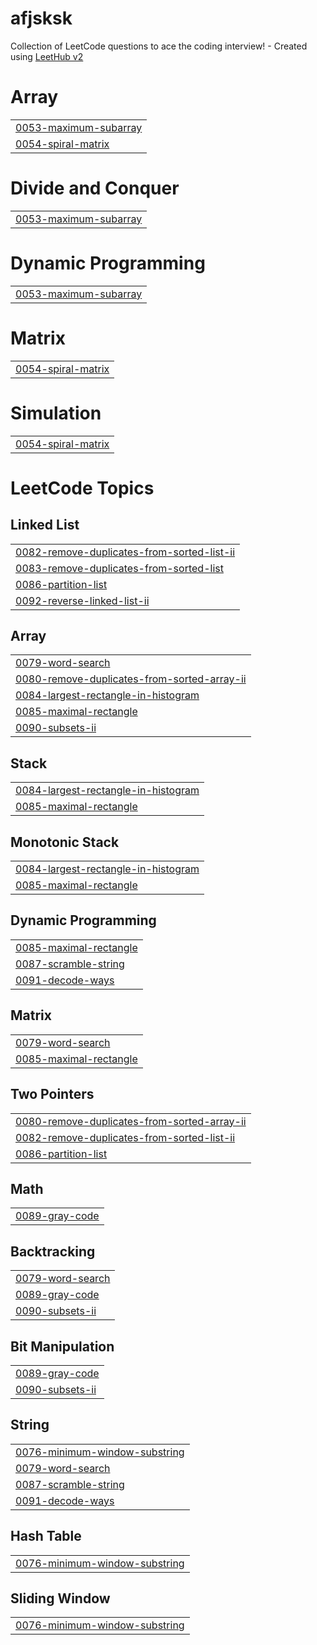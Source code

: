 # afjsksk
Collection of LeetCode questions to ace the coding interview! - Created using [LeetHub v2](https://github.com/arunbhardwaj/LeetHub-2.0)


# Array
|  |
| ------- |
| [0053-maximum-subarray](https://github.com/octavvia/afjsksk/tree/master/0053-maximum-subarray) |
| [0054-spiral-matrix](https://github.com/octavvia/afjsksk/tree/master/0054-spiral-matrix) |
# Divide and Conquer
|  |
| ------- |
| [0053-maximum-subarray](https://github.com/octavvia/afjsksk/tree/master/0053-maximum-subarray) |
# Dynamic Programming
|  |
| ------- |
| [0053-maximum-subarray](https://github.com/octavvia/afjsksk/tree/master/0053-maximum-subarray) |
# Matrix
|  |
| ------- |
| [0054-spiral-matrix](https://github.com/octavvia/afjsksk/tree/master/0054-spiral-matrix) |
# Simulation
|  |
| ------- |
| [0054-spiral-matrix](https://github.com/octavvia/afjsksk/tree/master/0054-spiral-matrix) |
<!---LeetCode Topics Start-->
# LeetCode Topics
## Linked List
|  |
| ------- |
| [0082-remove-duplicates-from-sorted-list-ii](https://github.com/octavvia/afjsksk/tree/master/0082-remove-duplicates-from-sorted-list-ii) |
| [0083-remove-duplicates-from-sorted-list](https://github.com/octavvia/afjsksk/tree/master/0083-remove-duplicates-from-sorted-list) |
| [0086-partition-list](https://github.com/octavvia/afjsksk/tree/master/0086-partition-list) |
| [0092-reverse-linked-list-ii](https://github.com/octavvia/afjsksk/tree/master/0092-reverse-linked-list-ii) |
## Array
|  |
| ------- |
| [0079-word-search](https://github.com/octavvia/afjsksk/tree/master/0079-word-search) |
| [0080-remove-duplicates-from-sorted-array-ii](https://github.com/octavvia/afjsksk/tree/master/0080-remove-duplicates-from-sorted-array-ii) |
| [0084-largest-rectangle-in-histogram](https://github.com/octavvia/afjsksk/tree/master/0084-largest-rectangle-in-histogram) |
| [0085-maximal-rectangle](https://github.com/octavvia/afjsksk/tree/master/0085-maximal-rectangle) |
| [0090-subsets-ii](https://github.com/octavvia/afjsksk/tree/master/0090-subsets-ii) |
## Stack
|  |
| ------- |
| [0084-largest-rectangle-in-histogram](https://github.com/octavvia/afjsksk/tree/master/0084-largest-rectangle-in-histogram) |
| [0085-maximal-rectangle](https://github.com/octavvia/afjsksk/tree/master/0085-maximal-rectangle) |
## Monotonic Stack
|  |
| ------- |
| [0084-largest-rectangle-in-histogram](https://github.com/octavvia/afjsksk/tree/master/0084-largest-rectangle-in-histogram) |
| [0085-maximal-rectangle](https://github.com/octavvia/afjsksk/tree/master/0085-maximal-rectangle) |
## Dynamic Programming
|  |
| ------- |
| [0085-maximal-rectangle](https://github.com/octavvia/afjsksk/tree/master/0085-maximal-rectangle) |
| [0087-scramble-string](https://github.com/octavvia/afjsksk/tree/master/0087-scramble-string) |
| [0091-decode-ways](https://github.com/octavvia/afjsksk/tree/master/0091-decode-ways) |
## Matrix
|  |
| ------- |
| [0079-word-search](https://github.com/octavvia/afjsksk/tree/master/0079-word-search) |
| [0085-maximal-rectangle](https://github.com/octavvia/afjsksk/tree/master/0085-maximal-rectangle) |
## Two Pointers
|  |
| ------- |
| [0080-remove-duplicates-from-sorted-array-ii](https://github.com/octavvia/afjsksk/tree/master/0080-remove-duplicates-from-sorted-array-ii) |
| [0082-remove-duplicates-from-sorted-list-ii](https://github.com/octavvia/afjsksk/tree/master/0082-remove-duplicates-from-sorted-list-ii) |
| [0086-partition-list](https://github.com/octavvia/afjsksk/tree/master/0086-partition-list) |
## Math
|  |
| ------- |
| [0089-gray-code](https://github.com/octavvia/afjsksk/tree/master/0089-gray-code) |
## Backtracking
|  |
| ------- |
| [0079-word-search](https://github.com/octavvia/afjsksk/tree/master/0079-word-search) |
| [0089-gray-code](https://github.com/octavvia/afjsksk/tree/master/0089-gray-code) |
| [0090-subsets-ii](https://github.com/octavvia/afjsksk/tree/master/0090-subsets-ii) |
## Bit Manipulation
|  |
| ------- |
| [0089-gray-code](https://github.com/octavvia/afjsksk/tree/master/0089-gray-code) |
| [0090-subsets-ii](https://github.com/octavvia/afjsksk/tree/master/0090-subsets-ii) |
## String
|  |
| ------- |
| [0076-minimum-window-substring](https://github.com/octavvia/afjsksk/tree/master/0076-minimum-window-substring) |
| [0079-word-search](https://github.com/octavvia/afjsksk/tree/master/0079-word-search) |
| [0087-scramble-string](https://github.com/octavvia/afjsksk/tree/master/0087-scramble-string) |
| [0091-decode-ways](https://github.com/octavvia/afjsksk/tree/master/0091-decode-ways) |
## Hash Table
|  |
| ------- |
| [0076-minimum-window-substring](https://github.com/octavvia/afjsksk/tree/master/0076-minimum-window-substring) |
## Sliding Window
|  |
| ------- |
| [0076-minimum-window-substring](https://github.com/octavvia/afjsksk/tree/master/0076-minimum-window-substring) |
<!---LeetCode Topics End-->